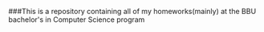 ###This is a repository containing all of my homeworks(mainly) at the BBU bachelor's in Computer Science program
